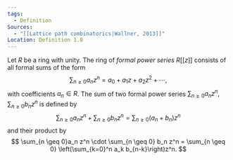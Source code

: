```yaml
---
tags:
  - Definition
Sources:
  - "[[Lattice path combinatorics|Wallner, 2013]]"
Location: Definition 1.8
---
```

Let $R$ be a ring with unity. The ring of *formal power series* $R[[z]]$ consists of all formal sums of the form 
$$
\sum_{n \geq 0} a_n z^n = a_0 + a_1z + a_2z^2 + \cdots,
$$
with coefficients $a_n \in R$.
The sum of two formal power series $\sum_{n \geq 0} a_n z^n, \sum_{n \geq 0} b_n z^n$ is defined by 
$$
\sum_{n \geq 0} a_n z^n + \sum_{n \geq 0} b_n z^n = \sum_{n \geq 0}(a_n + b_n)z^n
$$
and their product by 
$$
\sum_{n \geq 0}a_n z^n \cdot \sum_{n \geq 0} b_n z^n = \sum_{n \geq 0} \left(\sum_{k=0}^n a_k b_{n-k}\right)z^n.
$$
